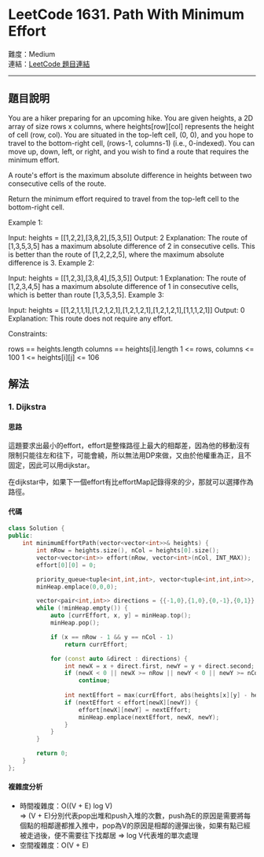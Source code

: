 # LeetCode 1631. Path With Minimum Effort

難度：Medium  
連結：[LeetCode 題目連結](https://leetcode.com/problems/path-with-minimum-effort/description/)

---

## 題目說明
    
You are a hiker preparing for an upcoming hike. You are given heights, a 2D array of size rows x columns, where heights[row][col] represents the height of cell (row, col). You are situated in the top-left cell, (0, 0), and you hope to travel to the bottom-right cell, (rows-1, columns-1) (i.e., 0-indexed). You can move up, down, left, or right, and you wish to find a route that requires the minimum effort.

A route's effort is the maximum absolute difference in heights between two consecutive cells of the route.

Return the minimum effort required to travel from the top-left cell to the bottom-right cell.

 

Example 1:



Input: heights = [[1,2,2],[3,8,2],[5,3,5]]
Output: 2
Explanation: The route of [1,3,5,3,5] has a maximum absolute difference of 2 in consecutive cells.
This is better than the route of [1,2,2,2,5], where the maximum absolute difference is 3.
Example 2:



Input: heights = [[1,2,3],[3,8,4],[5,3,5]]
Output: 1
Explanation: The route of [1,2,3,4,5] has a maximum absolute difference of 1 in consecutive cells, which is better than route [1,3,5,3,5].
Example 3:


Input: heights = [[1,2,1,1,1],[1,2,1,2,1],[1,2,1,2,1],[1,2,1,2,1],[1,1,1,2,1]]
Output: 0
Explanation: This route does not require any effort.
 

Constraints:

rows == heights.length
columns == heights[i].length
1 <= rows, columns <= 100
1 <= heights[i][j] <= 106

## 解法
### 1. Dijkstra
#### 思路

這題要求出最小的effort，effort是整條路徑上最大的相鄰差，因為他的移動沒有限制只能往左和往下，可能會繞，所以無法用DP來做，又由於他權重為正，且不固定，因此可以用dijkstar。

在dijkstar中，如果下一個effort有比effortMap記錄得來的少，那就可以選擇作為路徑。

#### 代碼
```c++
class Solution {
public:
    int minimumEffortPath(vector<vector<int>>& heights) {
        int nRow = heights.size(), nCol = heights[0].size();        
        vector<vector<int>> effort(nRow, vector<int>(nCol, INT_MAX));
        effort[0][0] = 0;

        priority_queue<tuple<int,int,int>, vector<tuple<int,int,int>>, greater<tuple<int,int,int>>> minHeap;
        minHeap.emplace(0,0,0);

        vector<pair<int,int>> directions = {{-1,0},{1,0},{0,-1},{0,1}};
        while (!minHeap.empty()) {
            auto [currEffort, x, y] = minHeap.top();
            minHeap.pop();

            if (x == nRow - 1 && y == nCol - 1)
                return currEffort;

            for (const auto &direct : directions) {
                int newX = x + direct.first, newY = y + direct.second;
                if (newX < 0 || newX >= nRow || newY < 0 || newY >= nCol)
                    continue;
                
                int nextEffort = max(currEffort, abs(heights[x][y] - heights[newX][newY]));
                if (nextEffort < effort[newX][newY]) {
                    effort[newX][newY] = nextEffort;
                    minHeap.emplace(nextEffort, newX, newY);
                }
            }
        }

        return 0;
    }
};
```

#### 複雜度分析

- 時間複雜度：O((V + E) log V)  
    => (V + E)分別代表pop出堆和push入堆的次數，push為E的原因是需要將每個點的相鄰邊都推入推中，pop為V的原因是相鄰的邊彈出後，如果有點已經被走過後，便不需要往下找鄰居
    => log V代表堆的單次處理
- 空間複雜度：O(V + E)
